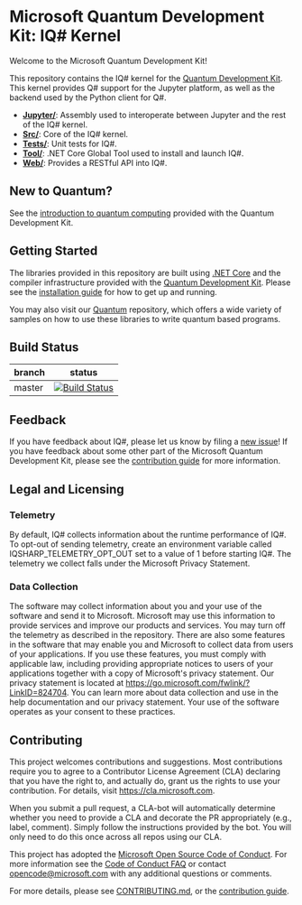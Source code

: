 # Microsoft Quantum Development Kit: IQ# Kernel #

Welcome to the Microsoft Quantum Development Kit!

This repository contains the IQ# kernel for the [Quantum Development Kit](https://docs.microsoft.com/quantum/).
This kernel provides Q# support for the Jupyter platform, as well as the backend used by the Python client for Q#.

- **[Jupyter/](./tree/master/Jupyter/)**: Assembly used to interoperate between Jupyter and the rest of the IQ# kernel.
- **[Src/](./tree/master/Src/)**: Core of the IQ# kernel.
- **[Tests/](./tree/master/Tests/)**: Unit tests for IQ#.
- **[Tool/](./tree/master/Tool/)**: .NET Core Global Tool used to install and launch IQ#.
- **[Web/](./tree/master/Web/)**: Provides a RESTful API into IQ#.

## New to Quantum? ##

See the [introduction to quantum computing](https://docs.microsoft.com/quantum/concepts/) provided with the Quantum Development Kit.

## Getting Started ##

The libraries provided in this repository are built using [.NET Core](https://docs.microsoft.com/dotnet/core/) and the
compiler infrastructure provided with the [Quantum Development Kit](https://docs.microsoft.com/quantum/).
Please see the [installation guide](https://docs.microsoft.com/quantum/install-guide) for how to get up and running.

You may also visit our [Quantum](https://github.com/microsoft/quantum) repository, which offers a wide variety
of samples on how to use these libraries to write quantum based programs.

## Build Status ##

| branch | status    |
|--------|-----------|
| master | [![Build Status](https://dev.azure.com/ms-quantum-public/Microsoft%20Quantum%20(public)/_apis/build/status/microsoft.iqsharp?branchName=master)](https://dev.azure.com/ms-quantum-public/Microsoft%20Quantum%20(public)/_build/latest?definitionId=14&branchName=master) |

## Feedback ##

If you have feedback about IQ#, please let us know by filing a [new issue](https://github.com/microsoft/iqsharp/issues/new)!
If you have feedback about some other part of the Microsoft Quantum Development Kit, please see the [contribution guide](https://docs.microsoft.com/quantum/contributing/) for more information.

## Legal and Licensing ##

### Telemetry ###

By default, IQ# collects information about the runtime performance of IQ#.
To opt-out of sending telemetry, create an environment variable called IQSHARP_TELEMETRY_OPT_OUT set to a value of 1 before starting IQ#.
The telemetry we collect falls under the Microsoft Privacy Statement.

### Data Collection ###

The software may collect information about you and your use of the software and send it to Microsoft. Microsoft may use this information to provide services and improve our products and services. You may turn off the telemetry as described in the repository. There are also some features in the software that may enable you and Microsoft to collect data from users of your applications. If you use these features, you must comply with applicable law, including providing appropriate notices to users of your applications together with a copy of Microsoft's privacy statement. Our privacy statement is located at https://go.microsoft.com/fwlink/?LinkID=824704. You can learn more about data collection and use in the help documentation and our privacy statement. Your use of the software operates as your consent to these practices.

## Contributing ##

This project welcomes contributions and suggestions.  Most contributions require you to agree to a
Contributor License Agreement (CLA) declaring that you have the right to, and actually do, grant us
the rights to use your contribution. For details, visit https://cla.microsoft.com.

When you submit a pull request, a CLA-bot will automatically determine whether you need to provide
a CLA and decorate the PR appropriately (e.g., label, comment). Simply follow the instructions
provided by the bot. You will only need to do this once across all repos using our CLA.

This project has adopted the [Microsoft Open Source Code of Conduct](https://opensource.microsoft.com/codeofconduct/).
For more information see the [Code of Conduct FAQ](https://opensource.microsoft.com/codeofconduct/faq/) or
contact [opencode@microsoft.com](mailto:opencode@microsoft.com) with any additional questions or comments.

For more details, please see [CONTRIBUTING.md](./tree/master/CONTRIBUTING.md), or the [contribution guide](https://docs.microsoft.com/quantum/contributing/).
